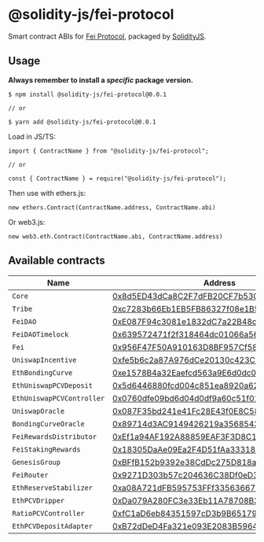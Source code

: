 # @solidity-js/fei-protocol

Smart contract ABIs for [Fei Protocol](https://fei.money/), packaged by [SolidityJS](https://github.com/solidity-js).

## Usage

**Always remember to install a _specific_ package version.**

    $ npm install @solidity-js/fei-protocol@0.0.1

    // or

    $ yarn add @solidity-js/fei-protocol@0.0.1

Load in JS/TS:

    import { ContractName } from "@solidity-js/fei-protocol";

    // or

    const { ContractName } = require("@solidity-js/fei-protocol");

Then use with ethers.js:

    new ethers.Contract(ContractName.address, ContractName.abi)

Or web3.js:

    new web3.eth.Contract(ContractName.abi, ContractName.address)


## Available contracts

| Name | Address |
| ---- | ------- |
| `Core` | [0x8d5ED43dCa8C2F7dFB20CF7b53CC7E593635d7b9](https://etherscan.com/address/0x8d5ED43dCa8C2F7dFB20CF7b53CC7E593635d7b9) |
| `Tribe` | [0xc7283b66Eb1EB5FB86327f08e1B5816b0720212B](https://etherscan.com/address/0xc7283b66Eb1EB5FB86327f08e1B5816b0720212B) |
| `FeiDAO` | [0xE087F94c3081e1832dC7a22B48c6f2b5fAaE579B](https://etherscan.com/address/0xE087F94c3081e1832dC7a22B48c6f2b5fAaE579B) |
| `FeiDAOTimelock` | [0x639572471f2f318464dc01066a56867130e45E25](https://etherscan.com/address/0x639572471f2f318464dc01066a56867130e45E25) |
| `Fei` | [0x956F47F50A910163D8BF957Cf5846D573E7f87CA](https://etherscan.com/address/0x956F47F50A910163D8BF957Cf5846D573E7f87CA) |
| `UniswapIncentive` | [0xfe5b6c2a87A976dCe20130c423C679f4d6044cD7](https://etherscan.com/address/0xfe5b6c2a87A976dCe20130c423C679f4d6044cD7) |
| `EthBondingCurve` | [0xe1578B4a32Eaefcd563a9E6d0dc02a4213f673B7](https://etherscan.com/address/0xe1578B4a32Eaefcd563a9E6d0dc02a4213f673B7) |
| `EthUniswapPCVDeposit` | [0x5d6446880fcd004c851ea8920a628c70ca101117](https://etherscan.com/address/0x5d6446880fcd004c851ea8920a628c70ca101117) |
| `EthUniswapPCVController` | [0x0760dfe09bd6d04d0df9a60c51f01ecedceb5132](https://etherscan.com/address/0x0760dfe09bd6d04d0df9a60c51f01ecedceb5132) |
| `UniswapOracle` | [0x087F35bd241e41Fc28E43f0E8C58d283DD55bD65](https://etherscan.com/address/0x087F35bd241e41Fc28E43f0E8C58d283DD55bD65) |
| `BondingCurveOracle` | [0x89714d3AC9149426219a3568543200D1964101C4](https://etherscan.com/address/0x89714d3AC9149426219a3568543200D1964101C4) |
| `FeiRewardsDistributor` | [0xEf1a94AF192A88859EAF3F3D8C1B9705542174C5](https://etherscan.com/address/0xEf1a94AF192A88859EAF3F3D8C1B9705542174C5) |
| `FeiStakingRewards` | [0x18305DaAe09Ea2F4D51fAa33318be5978D251aBd](https://etherscan.com/address/0x18305DaAe09Ea2F4D51fAa33318be5978D251aBd) |
| `GenesisGroup` | [0xBFfB152b9392e38CdDc275D818a3Db7FE364596b](https://etherscan.com/address/0xBFfB152b9392e38CdDc275D818a3Db7FE364596b) |
| `FeiRouter` | [0x9271D303b57c204636C38Df0eD339b18Bf98f909](https://etherscan.com/address/0x9271D303b57c204636C38Df0eD339b18Bf98f909) |
| `EthReserveStabilizer` | [0xa08A721dFB595753FFf335636674D76C455B275C](https://etherscan.com/address/0xa08A721dFB595753FFf335636674D76C455B275C) |
| `EthPCVDripper` | [0xDa079A280FC3e33Eb11A78708B369D5Ca2da54fE](https://etherscan.com/address/0xDa079A280FC3e33Eb11A78708B369D5Ca2da54fE) |
| `RatioPCVController` | [0xfC1aD6eb84351597cD3b9B65179633697d65B920](https://etherscan.com/address/0xfC1aD6eb84351597cD3b9B65179633697d65B920) |
| `EthPCVDepositAdapter` | [0xB72dDeD4Fa321e093E2083B596404A56ffC5b574](https://etherscan.com/address/0xB72dDeD4Fa321e093E2083B596404A56ffC5b574) |
